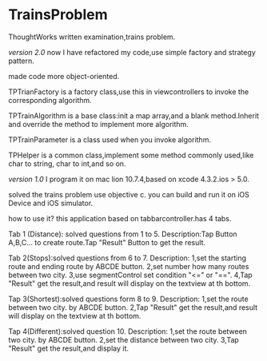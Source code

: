 TrainsProblem
=============

ThoughtWorks written examination,trains problem.

*version 2.0*
now I have refactored my code,use simple factory and strategy pattern.

made code more object-oriented.

TPTrianFactory is a factory class,use this in viewcontrollers to invoke the corresponding algorithm.

TPTrainAlgorithm is a base class:init a map array,and a blank method.Inherit and override the method to implement more algorithm.

TPTrainParameter is a class used when you invoke algorithm.

TPHelper is a common class,implement some method commonly used,like char to string, char to int,and so on.


*version 1.0*
I program it on mac lion 10.7.4,based on xcode 4.3.2.ios > 5.0.

solved the trains problem use objective c.
you can build and run it on iOS Device and iOS simulator.

how to use it?
this application based on tabbarcontroller.has 4 tabs.

Tab 1 (Distance): solved questions from 1 to 5.
Description:Tap Button A,B,C... to create route.Tap "Result" Button to get the result.

Tab 2(Stops):solved questions from 6 to 7.
Description:
1,set the starting route and ending route by ABCDE button.
2,set number how many routes between two city.
3,use segmentControl set condition "<=" or "==".
4,Tap "Result" get the result,and result will display on the textview at th bottom.

Tap 3(Shortest):solved questions form 8 to 9.
Description:
1,set the route between two city. by ABCDE button.
2,Tap "Result" get the result,and result will display on the textview at th bottom.

Tap 4(Different):solved question 10.
Description:
1,set the route between two city. by ABCDE button.
2,set the distance between two city.
3,Tap "Result" get the result,and display it.